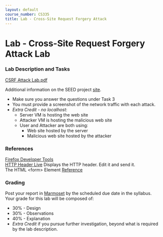 ```yaml
---
layout: default
course_number: CS335
title: Lab - Cross-Site Request Forgery Attack
---
```


# Lab - Cross-Site Request Forgery Attack Lab

### Lab Description and Tasks

[CSRF Attack Lab.pdf](Web_CSRF_Elgg.pdf)

Additional information on the SEED project [site](https://seedsecuritylabs.org/Labs_16.04/Web/Web_CSRF_Elgg/).

- Make sure you answer the questions under Task 3
- You must provide a screenshot of the network traffic with each attack.
- *Extra Credit - no localhost*:
  - Server VM is hosting the web site
  - Attacker VM is hosting the malicious web site
  - User and Attacker are both using:
    - Web site hosted by the server
    - Malicious web site hosted by the attacker

### References

[Firefox Developer Tools](https://developer.mozilla.org/en-US/docs/Tools)  
[HTTP Header Live](https://addons.mozilla.org/en-US/firefox/addon/http-header-live/) Displays the HTTP header. Edit it and send it.  
The HTML &lt;form&gt; Element [Reference](https://developer.mozilla.org/en-US/docs/Web/HTML/Element/form)

### Grading

Post your report in [Marmoset](https://cs.ycp.edu/marmoset) by the scheduled due date in the syllabus. Your grade for this lab will be composed of:
- 30% - Design
- 30% - Observations
- 40% - Explanation
- *Extra Credit* if you pursue further investigation, beyond what is required by the lab description.

